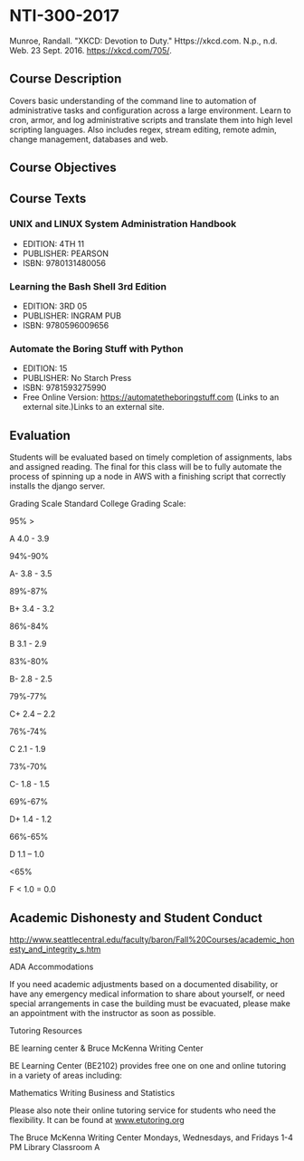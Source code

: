 # NTI-300-2017



Munroe, Randall. "XKCD: Devotion to Duty." Https://xkcd.com. N.p., n.d. Web. 23 Sept. 2016. <https://xkcd.com/705/>.

 

## Course Description
Covers basic understanding of the command line to automation of administrative tasks and configuration across a large environment. Learn to cron, armor, and log administrative scripts and translate them into high level scripting languages. Also includes regex, stream editing, remote admin, change management, databases and web.

 

## Course Objectives
 

 

 

## Course Texts

### UNIX and LINUX System Administration Handbook
   * EDITION: 4TH 11
   * PUBLISHER: PEARSON
   * ISBN: 9780131480056

### Learning the Bash Shell 3rd Edition
   * EDITION: 3RD 05
   * PUBLISHER: INGRAM PUB
   * ISBN: 9780596009656

### Automate the Boring Stuff with Python
   * EDITION: 15
   * PUBLISHER: No Starch Press
   * ISBN: 9781593275990
   * Free Online Version: https://automatetheboringstuff.com (Links to an external site.)Links to an external site. 
 

## Evaluation
Students will be evaluated based on timely completion of assignments, labs and assigned reading.  The final for this class will be to fully automate the process of spinning up a node in AWS with a finishing script that correctly installs the django server.

Grading Scale
Standard College Grading Scale: 

 

95% >

A         4.0 - 3.9

94%-90%

A-        3.8 - 3.5

89%-87%

B+      3.4 - 3.2

86%-84%

B         3.1 - 2.9

83%-80%

B-       2.8 - 2.5

79%-77%

C+      2.4 – 2.2

 

76%-74%

C         2.1 - 1.9

73%-70%

C-        1.8 - 1.5

69%-67%

D+      1.4 - 1.2

66%-65%

D        1.1 – 1.0

<65%

F <      1.0 = 0.0

 

## Academic Dishonesty and Student Conduct 

http://www.seattlecentral.edu/faculty/baron/Fall%20Courses/academic_honesty_and_integrity_s.htm 

ADA Accommodations 

If you need academic adjustments based on a documented disability, or have any emergency medical information to share about yourself, or need special arrangements in case the building must be evacuated, please make an appointment with the instructor as soon as possible. 

Tutoring Resources

BE learning center & Bruce McKenna Writing Center 

BE Learning Center (BE2102) provides free one on one and online tutoring in a variety of areas including: 

Mathematics
Writing
Business and Statistics 

Please also note their online tutoring service for students who need the flexibility. It can be found at www.etutoring.org 

The Bruce McKenna Writing Center Mondays, Wednesdays, and Fridays 1-4 PM
Library Classroom A

  

